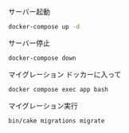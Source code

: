 サーバー起動

```bash
docker-compose up -d
```

サーバー停止

```bash
docker-compose down
```

マイグレーション
ドッカーに入って
```bash
docker compose exec app bash

```
マイグレーション実行
```bash
bin/cake migrations migrate

```

